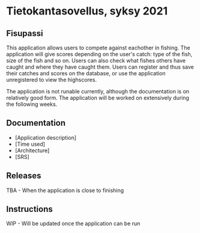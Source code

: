 # Tietokantasovellus, syksy 2021  
## Fisupassi
This application allows users to compete against eachother in fishing. The application will give scores depending on the user's catch: type of the fish, size of the fish and so on. Users can also check what fishes others have caught and where they have caught them. Users can register and thus save their catches and scores on the database, or use the application unregistered to view the highscores.  

The application is not runable currently, although the documentation is on relatively good form. The application will be worked on extensively during the following weeks.

## Documentation
* [Application description]
* [Time used]
* [Architecture]
* [SRS]
## Releases
TBA - When the application is close to finishing  

## Instructions
WIP - Will be updated once the application can be run  

